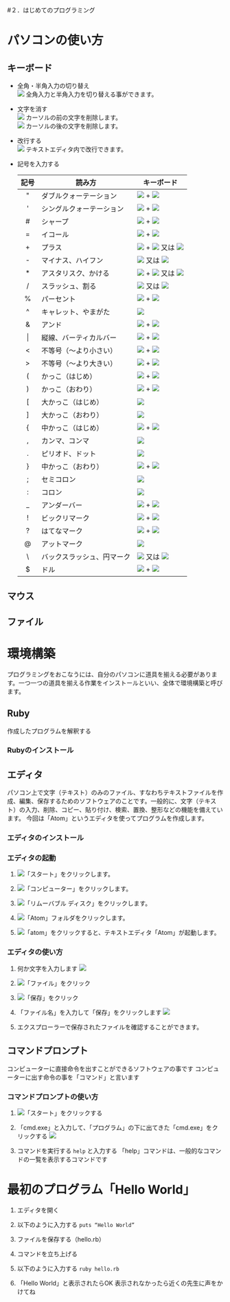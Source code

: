 #２．はじめてのプログラミング

# パソコンの使い方
## キーボード
* 全角・半角入力の切り替え  
![](images/keyboard/key32.png) 全角入力と半角入力を切り替える事ができます。

* 文字を消す  
![](images/keyboard/key28.png) カーソルの前の文字を削除します。  
![](images/keyboard/key29.png) カーソルの後の文字を削除します。  

* 改行する  
![](images/keyboard/key27.png) テキストエディタ内で改行できます。

* 記号を入力する  

    |記号|読み方|キーボード|
    |:----:|----------------|----------------------------------------------------------------|
    |"     |ダブルクォーテーション  |![](images/keyboard/key30.png) + ![](images/keyboard/key02.png)
    |'     |シングルクォーテーション |![](images/keyboard/key30.png) + ![](images/keyboard/key07.png)
    |\#    |シャープ           |![](images/keyboard/key30.png) + ![](images/keyboard/key03.png)
    |=     |イコール           |![](images/keyboard/key30.png) + ![](images/keyboard/key10.png)
    |\+    |プラス            |![](images/keyboard/key30.png) + ![](images/keyboard/key15.png) 又は ![](images/keyboard/key22.png)
    |\-    |マイナス、ハイフン     |![](images/keyboard/key10.png) 又は ![](images/keyboard/key23.png)
    |\*    |アスタリスク、かける    |![](images/keyboard/key30.png) + ![](images/keyboard/key16.png) 又は ![](images/keyboard/key24.png)
    |/     |スラッシュ、割る      |![](images/keyboard/key20.png) 又は ![](images/keyboard/key25.png)
    |%     |パーセント          |![](images/keyboard/key30.png) + ![](images/keyboard/key05.png)
    |^     |キャレット、やまがた    |![](images/keyboard/key11.png)
    |&     |アンド             |![](images/keyboard/key30.png) + ![](images/keyboard/key06.png)
    |&#124;|縦線、バーティカルバー |![](images/keyboard/key30.png) + ![](images/keyboard/key12.png)
    |<     |不等号（～より小さい） |![](images/keyboard/key30.png) + ![](images/keyboard/key18.png)
    |\>    |不等号（～より大きい） |![](images/keyboard/key30.png) + ![](images/keyboard/key19.png)
    |(     |かっこ（はじめ）       |![](images/keyboard/key30.png) + ![](images/keyboard/key08.png)
    |)     |かっこ（おわり）       |![](images/keyboard/key30.png) + ![](images/keyboard/key09.png)
    |[     |大かっこ（はじめ）     |![](images/keyboard/key14.png)
    |]     |大かっこ（おわり）     |![](images/keyboard/key17.png)
    |{     |中かっこ（はじめ）     |![](images/keyboard/key30.png) + ![](images/keyboard/key14.png)
    |,     |カンマ、コンマ        |![](images/keyboard/key18.png)
    |.     |ピリオド、ドット       |![](images/keyboard/key19.png)
    |}     |中かっこ（おわり）     |![](images/keyboard/key30.png) + ![](images/keyboard/key17.png)
    |;     |セミコロン          |![](images/keyboard/key15.png)
    |:     |コロン            |![](images/keyboard/key16.png)
    |_     |アンダーバー        |![](images/keyboard/key30.png) + ![](images/keyboard/key21.png)
    |!     |ビックリマーク        |![](images/keyboard/key30.png) + ![](images/keyboard/key01.png)
    |?     |はてなマーク        |![](images/keyboard/key30.png) + ![](images/keyboard/key20.png)
    |@     |アットマーク         |![](images/keyboard/key13.png)
    |\     |バックスラッシュ、円マーク|![](images/keyboard/key12.png) 又は ![](images/keyboard/key21.png)
    |$     |ドル              |![](images/keyboard/key30.png) + ![](images/keyboard/key04.png)

## マウス
## ファイル


# 環境構築
プログラミングをおこなうには、自分のパソコンに道具を揃える必要があります。一つ一つの道具を揃える作業をインストールといい、全体で環境構築と呼びます。

## Ruby
作成したプログラムを解釈する

### Rubyのインストール



## エディタ
パソコン上で文字（テキスト）のみのファイル、すなわちテキストファイルを作成、編集、保存するためのソフトウェアのことです。一般的に、文字（テキスト）の入力、削除、コピー、貼り付け、検索、置換、整形などの機能を備えています。
今回は「Atom」というエディタを使ってプログラムを作成します。

### エディタのインストール

### エディタの起動
1. ![](images/image03.png)「スタート」をクリックします。

2. ![](images/image05.png)「コンピューター」をクリックします。

3. ![](images/image07.png)「リムーバブル ディスク」をクリックします。

4. ![](images/image00.png)「Atom」フォルダをクリックします。

5. ![](images/image06.png)「atom」をクリックすると、テキストエディタ「Atom」が起動します。


### エディタの使い方
1. 何か文字を入力します
![](images/image01.png)

2. ![](images/image08.png)「ファイル」をクリック

3. ![](images/image04.png)「保存」をクリック

4. 「ファイル名」を入力して「保存」をクリックします
![](images/image02.png)

5. エクスプローラーで保存されたファイルを確認することができます。

## コマンドプロンプト
コンピューターに直接命令を出すことができるソフトウェアの事です
コンピューターに出す命令の事を「コマンド」と言います
### コマンドプロンプトの使い方
1. ![](images/image03.png)「スタート」をクリックする

2. 「cmd.exe」と入力して、「プログラム」の下に出てきた「cmd.exe」をクリックする
![](images/image09.png)

3. コマンドを実行する
```help```
と入力する
「help」コマンドは、一般的なコマンドの一覧を表示するコマンドです


# 最初のプログラム「Hello World」

1. エディタを開く

2. 以下のように入力する
```puts “Hello World”```

3. ファイルを保存する（hello.rb）

4. コマンドを立ち上げる

5. 以下のように入力する
```ruby hello.rb```

6. 「Hello World」と表示されたらOK
表示されなかったら近くの先生に声をかけてね


